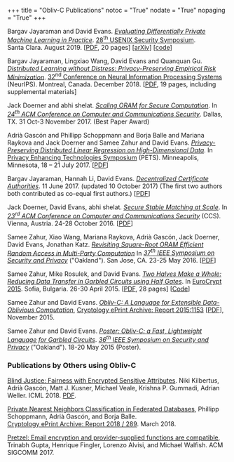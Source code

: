 +++
title = "Obliv-C Publications"
notoc = "True"
nodate = "True"
nopaging = "True"
+++

Bargav Jayaraman and David Evans. [_Evaluating Differentially Private Machine
Learning in Practice_](/docs/evaluatingdp.pdf). <a
href="https://www.usenix.org/conference/usenixsecurity19">28<sup>th</sup>
USENIX Security Symposium</em></a>. Santa&nbsp;Clara. August 2019. 
[<a href="usenix2019/evaluatingdp.pdf">PDF</a>, 20 pages]
[<a href="https://arxiv.org/abs/1902.08874">arXiv</a>] 
[<A href="https://github.com/bargavj/EvaluatingDPML">code</a>]


Bargav Jayaraman, Lingxiao Wang, David Evans and Quanquan Gu. [_Distributed Learning without Distress:
Privacy-Preserving Empirical Risk Minimization_](//www.cs.virginia.edu/evans/pubs/neurips2018/neurips2018.pdf). <a href="https://nips.cc/Conferences/2018/">32<sup>nd</sup> Conference on Neural Information Processing Systems</a> (NeurIPS). Montreal, Canada. December 2018. [<a href="//www.cs.virginia.edu/evans/pubs/neurips2018/neurips2018.pdf">PDF</a>, 19 pages, including supplemental materials]


Jack Doerner and abhi shelat. [_Scaling ORAM for Secure
Computation_](https://acmccs.github.io/papers/p523-doernerA.pdf). In
[_24<sup>th</sup> ACM Conference on Computer and Communications
Security_](https://ccs2017.sigsac.org/). Dallas, TX. 31 Oct-3 November
2017. (Best Paper Award)

Adria&#768; Gasco&#769;n and Phillipp Schoppmann and Borja Balle and
Mariana Raykova and Jack Doerner and Samee Zahur and David Evans.
[_Privacy-Preserving Distributed Linear Regression on High-Dimensional Data_](/docs/distributedregression.pdf). In [Privacy Enhancing Technologies Symposium](https://petsymposium.org/2017/) (PETS).  Minneapolis, Minnesota, 18 &ndash; 21 July 2017. [<a href="/docs/distributedregression.pdf">PDF</a>]

Bargav Jayaraman, Hannah Li, David Evans. <a
href="/docs/dca.pdf"><em>Decentralized Certificate
Authorities</em></a>. 11 June 2017. (updated 10 October 2017) (The first two
authors both contributed as co-equal first authors.) [<a href="/docs/dca.pdf">PDF</a>]

Jack Doerner, David Evans, abhi shelat. [_Secure Stable Matching at Scale_](http://oblivc.org/docs/matching.pdf).  In [_23<sup>rd</sup> ACM Conference on Computer and Communications Security_](https://www.sigsac.org/ccs/CCS2016/) (CCS). Vienna, Austria. 24-28 October 2016. [<a href="/docs/matching.pdf">PDF</a>]


Samee Zahur, Xiao Wang, Mariana Raykova, Adrià Gascón, Jack Doerner,
David Evans, Jonathan Katz. [_Revisiting Square-Root ORAM Efficient
Random Access in Multi-Party Computation_](/docs/sqoram.pdf) In
[_37<sup>th</sup> IEEE Symposium on Security and
Privacy_](http://www.ieee-security.org/TC/SP2016/) ("Oakland"). San
Jose, CA. 23-25 May 2016. [[PDF](/docs/squoram.pdf)]


Samee Zahur, Mike Rosulek, and David Evans.  <a href="http://mightbeevil.com/halfgates/"><em>Two Halves Make a Whole: Reducing Data Transfer in Garbled Circuits using Half Gates</em></a>.  In <a href="https://www.cosic.esat.kuleuven.be/eurocrypt_2015/papers.shtml">EuroCrypt 2015</a>.  Sofia, Bulgaria.  26-30 April 2015. [<a href="http://www.cs.virginia.edu/evans/pubs/ec2015/halfgates.pdf">PDF</a>, 28 pages] [<a href="http://github.com/samee/obliv-c">Code</a>]

Samee Zahur and David Evans. [_Obliv-C: A Language for Extensible
Data-Oblivious Computation_](http://eprint.iacr.org/2015/1153.pdf),
[Cryptology ePrint Archive: Report
2015:1153](http://eprint.iacr.org/2015/1153)
[[PDF](http://eprint.iacr.org/2015/1153)], November 2015.

Samee Zahur and David Evans. [_Poster: Obliv-C: a Fast, Lightweight
Language for Garbled
Circuits_](http://www.ieee-security.org/TC/SP2015/posters/paper_62.pdf).
[_36<sup>th</sup> IEEE Symposium on Security and
Privacy_](www.ieee-security.org/TC/SP2015/) ("Oakland"). 18-20 May 2015
(Poster).


### Publications by Others using Obliv-C

[Blind Justice: Fairness with Encrypted Sensitive Attributes](https://arxiv.org/abs/1806.03281).
Niki Kilbertus, Adri&agrave;  Gasc&oacute;n, Matt J. Kusner, Michael Veale, Krishna P. Gummadi, Adrian Weller. ICML 2018. [PDF](https://arxiv.org/pdf/1806.03281.pdf). 

[Private Nearest Neighbors Classification in Federated Databases](https://eprint.iacr.org/2018/289.pdf), Phillipp Schoppmann, Adri&agrave;  Gasc&oacute;n, and Borja Balle.  
[Cryptology ePrint Archive: Report 2018 / 289](https://eprint.iacr.org/2018/289). March 2018.

[Pretzel: Email encryption and provider-supplied functions are
compatible](http://www.cs.nyu.edu/~mwalfish/papers/pretzel-sigcomm17.pdf),
Trinabh Gupta, Henrique Fingler, Lorenzo Alvisi, and Michael
Walfish. ACM SIGCOMM 2017.

